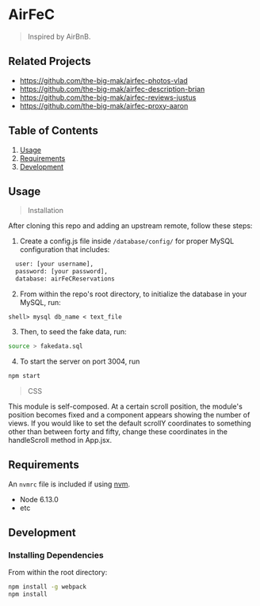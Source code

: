 # AirFeC

> Inspired by AirBnB.

## Related Projects

  - https://github.com/the-big-mak/airfec-photos-vlad
  - https://github.com/the-big-mak/airfec-description-brian
  - https://github.com/the-big-mak/airfec-reviews-justus
  - https://github.com/the-big-mak/airfec-proxy-aaron

## Table of Contents

1. [Usage](#Usage)
2. [Requirements](#requirements)
3. [Development](#development)

## Usage

> Installation

After cloning this repo and adding an upstream remote, follow these steps:

1. Create a config.js file inside `/database/config/` for proper MySQL configuration that includes:
```sh
  user: [your username],
  password: [your password],
  database: airFeCReservations
```

2. From within the repo's root directory, to initialize the database in your MySQL, run:
```
shell> mysql db_name < text_file
```

3. Then, to seed the fake data, run:

```sh
source > fakedata.sql
```

4. To start the server on port 3004, run 
```sh
npm start
```

> CSS

This module is self-composed. At a certain scroll position, the module's position becomes fixed and a component appears showing the number of views. If you would like to set the default scrollY coordinates to something other than between forty and fifty, change these coordinates in the handleScroll method in App.jsx.

## Requirements

An `nvmrc` file is included if using [nvm](https://github.com/creationix/nvm).

- Node 6.13.0
- etc

## Development

### Installing Dependencies

From within the root directory:

```sh
npm install -g webpack
npm install
```
